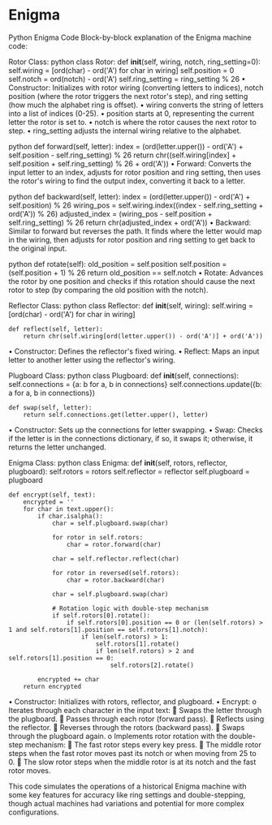 # Enigma
Python Enigma Code
Block-by-block explanation of the Enigma machine code:

Rotor Class:
python
class Rotor:
    def __init__(self, wiring, notch, ring_setting=0):
        self.wiring = [ord(char) - ord('A') for char in wiring]
        self.position = 0
        self.notch = ord(notch) - ord('A')
        self.ring_setting = ring_setting % 26
•	Constructor: Initializes with rotor wiring (converting letters to indices), notch position (where the rotor triggers the next rotor's step), and ring setting (how much the alphabet ring is offset).
•	wiring converts the string of letters into a list of indices (0-25).
•	position starts at 0, representing the current letter the rotor is set to.
•	notch is where the rotor causes the next rotor to step.
•	ring_setting adjusts the internal wiring relative to the alphabet.

python
    def forward(self, letter):
        index = (ord(letter.upper()) - ord('A') + self.position - self.ring_setting) % 26
        return chr((self.wiring[index] + self.position + self.ring_setting) % 26 + ord('A'))
•	Forward: Converts the input letter to an index, adjusts for rotor position and ring setting, then uses the rotor's wiring to find the output index, converting it back to a letter.

python
    def backward(self, letter):
        index = (ord(letter.upper()) - ord('A') + self.position) % 26
        wiring_pos = self.wiring.index((index - self.ring_setting + ord('A')) % 26)
        adjusted_index = (wiring_pos - self.position + self.ring_setting) % 26
        return chr(adjusted_index + ord('A'))
•	Backward: Similar to forward but reverses the path. It finds where the letter would map in the wiring, then adjusts for rotor position and ring setting to get back to the original input.

python
    def rotate(self):
        old_position = self.position
        self.position = (self.position + 1) % 26
        return old_position == self.notch
•	Rotate: Advances the rotor by one position and checks if this rotation should cause the next rotor to step (by comparing the old position with the notch).

Reflector Class:
python
class Reflector:
    def __init__(self, wiring):
        self.wiring = [ord(char) - ord('A') for char in wiring]

    def reflect(self, letter):
        return chr(self.wiring[ord(letter.upper()) - ord('A')] + ord('A'))
•	Constructor: Defines the reflector's fixed wiring.
•	Reflect: Maps an input letter to another letter using the reflector's wiring.

Plugboard Class:
python
class Plugboard:
    def __init__(self, connections):
        self.connections = {a: b for a, b in connections}
        self.connections.update({b: a for a, b in connections})

    def swap(self, letter):
        return self.connections.get(letter.upper(), letter)
•	Constructor: Sets up the connections for letter swapping.
•	Swap: Checks if the letter is in the connections dictionary, if so, it swaps it; otherwise, it returns the letter unchanged.

Enigma Class:
python
class Enigma:
    def __init__(self, rotors, reflector, plugboard):
        self.rotors = rotors
        self.reflector = reflector
        self.plugboard = plugboard

    def encrypt(self, text):
        encrypted = ''
        for char in text.upper():
            if char.isalpha():
                char = self.plugboard.swap(char)
                
                for rotor in self.rotors:
                    char = rotor.forward(char)
                
                char = self.reflector.reflect(char)
                
                for rotor in reversed(self.rotors):
                    char = rotor.backward(char)
                
                char = self.plugboard.swap(char)
                
                # Rotation logic with double-step mechanism
                if self.rotors[0].rotate():
                    if self.rotors[0].position == 0 or (len(self.rotors) > 1 and self.rotors[1].position == self.rotors[1].notch):
                        if len(self.rotors) > 1:
                            self.rotors[1].rotate()
                            if len(self.rotors) > 2 and self.rotors[1].position == 0:
                                self.rotors[2].rotate()
                
            encrypted += char
        return encrypted
•	Constructor: Initializes with rotors, reflector, and plugboard.
•	Encrypt: 
o	Iterates through each character in the input text:
	Swaps the letter through the plugboard.
	Passes through each rotor (forward pass).
	Reflects using the reflector.
	Reverses through the rotors (backward pass).
	Swaps through the plugboard again.
o	Implements rotor rotation with the double-step mechanism:
	The fast rotor steps every key press.
	The middle rotor steps when the fast rotor moves past its notch or when moving from 25 to 0.
	The slow rotor steps when the middle rotor is at its notch and the fast rotor moves.

This code simulates the operations of a historical Enigma machine with some key features for accuracy like ring settings and double-stepping, though actual machines had variations and potential for more complex configurations.


